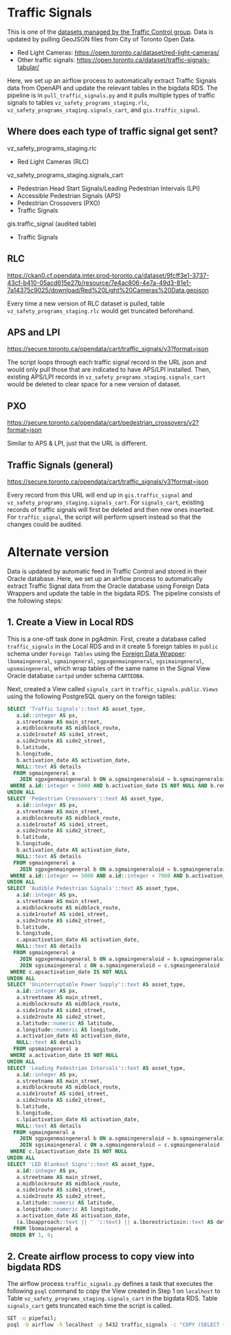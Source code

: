 ﻿# Traffic Signals

This is one of the [datasets managed by the Traffic Control group](https://github.com/CityofToronto/bdit_vz_programs#datasets-and-their-owners). Data is updated by pulling GeoJSON files from City of Toronto Open Data.

- Red Light Cameras: https://open.toronto.ca/dataset/red-light-cameras/
- Other traffic signals: https://open.toronto.ca/dataset/traffic-signals-tabular/

Here, we set up an airflow process to automatically extract Traffic Signals data from OpenAPI and update the relevant tables in the bigdata RDS. The pipeline is in `pull_traffic_signals.py` and it pulls multiple types of traffic signals to tables `vz_safety_programs_staging.rlc`, `vz_safety_programs_staging.signals_cart`, and `gis.traffic_signal`.

## Where does each type of traffic signal get sent?

vz_safety_programs_staging.rlc
- Red Light Cameras (RLC)

vz_safety_programs_staging.signals_cart
- Pedestrian Head Start Signals/Leading Pedestrian Intervals (LPI)
- Accessible Pedestrian Signals (APS)
- Pedestrian Crossovers (PXO)
- Traffic Signals

gis.traffic_signal (audited table)
- Traffic Signals

## RLC
https://ckan0.cf.opendata.inter.prod-toronto.ca/dataset/9fcff3e1-3737-43cf-b410-05acd615e27b/resource/7e4ac806-4e7a-49d3-81e1-7a14375c9025/download/Red%20Light%20Cameras%20Data.geojson

Every time a new version of RLC dataset is pulled, table `vz_safety_programs_staging.rlc` would get truncated beforehand.

## APS and LPI
https://secure.toronto.ca/opendata/cart/traffic_signals/v3?format=json

The script loops through each traffic signal record in the URL json and would only pull those that are indicated to have APS/LPI installed. Then, existing APS/LPI records in `vz_safety_programs_staging.signals_cart` would be deleted to clear space for a new version of dataset.

## PXO
https://secure.toronto.ca/opendata/cart/pedestrian_crossovers/v2?format=json

Similar to APS & LPI, just that the URL is different.

## Traffic Signals (general)
https://secure.toronto.ca/opendata/cart/traffic_signals/v3?format=json

Every record from this URL will end up in `gis.traffic_signal` and `vz_safety_programs_staging.signals_cart`. For `signals_cart`, existing records of traffic signals will first be deleted and then new ones inserted. For `traffic_signal`, the script will perform upsert instead so that the changes could be audited.

# Alternate version

Data is updated by automatic feed in Traffic Control and stored in their Oracle database. Here, we set up an airflow process to automatically extract Traffic Signal data from the Oracle database using Foreign Data Wrappers and update the table in the bigdata RDS. The pipeline consists of the following steps:  

## 1. Create a View in Local RDS  
This is a one-off task done in pgAdmin. First, create a database called `traffic_signals` in the Local RDS and in it create 5 foreign tables in `public` schema under `Foreign Tables` using the [Foreign Data Wrapper](#https://github.com/CityofToronto/bdit_team_wiki/wiki/Automating-Stuff#Foreign-Data-Wrapper-for-Oracle-tables-in-Linux): `lbomaingeneral`, `sgmaingeneral`, `sgpxgenmaingeneral`, `sgsimaingeneral`, `upsmaingeneral`, which wrap tables of the same name in the Signal View Oracle database `cartpd` under schema `CARTEDBA`.    

Next, created a View called `signals_cart` in `traffic_signals.public.Views` using the following PostgreSQL query on the foreign tables:  

```sql
SELECT 'Traffic Signals'::text AS asset_type,
   a.id::integer AS px,
   a.streetname AS main_street,
   a.midblockroute AS midblock_route,
   a.side1routef AS side1_street,
   a.side2route AS side2_street,
   b.latitude,
   b.longitude,
   b.activation_date AS activation_date,
   NULL::text AS details
  FROM sgmaingeneral a
    JOIN sgpxgenmaingeneral b ON a.sgmaingeneraloid = b.sgmaingeneraloid
 WHERE a.id::integer < 5000 AND b.activation_date IS NOT NULL AND b.removaldate IS NULL
UNION ALL
SELECT 'Pedestrian Crossovers'::text AS asset_type,
   a.id::integer AS px,
   a.streetname AS main_street,
   a.midblockroute AS midblock_route,
   a.side1routef AS side1_street,
   a.side2route AS side2_street,
   b.latitude,
   b.longitude,
   b.activation_date AS activation_date,
   NULL::text AS details
  FROM sgmaingeneral a
    JOIN sgpxgenmaingeneral b ON a.sgmaingeneraloid = b.sgmaingeneraloid
 WHERE a.id::integer >= 5000 AND a.id::integer < 7000 AND b.activation_date IS NOT NULL AND b.removaldate IS NULL
UNION ALL
SELECT 'Audible Pedestrian Signals'::text AS asset_type,
   a.id::integer AS px,
   a.streetname AS main_street,
   a.midblockroute AS midblock_route,
   a.side1routef AS side1_street,
   a.side2route AS side2_street,
   b.latitude,
   b.longitude,
   c.apsactivation_date AS activation_date,
   NULL::text AS details
  FROM sgmaingeneral a
    JOIN sgpxgenmaingeneral b ON a.sgmaingeneraloid = b.sgmaingeneraloid
    JOIN sgsimaingeneral c ON a.sgmaingeneraloid = c.sgmaingeneraloid
 WHERE c.apsactivation_date IS NOT NULL
UNION ALL
SELECT 'Uninterruptable Power Supply'::text AS asset_type,
   a.id::integer AS px,
   a.streetname AS main_street,
   a.midblockroute AS midblock_route,
   a.side1route AS side1_street,
   a.side2route AS side2_street,
   a.latitude::numeric AS latitude,
   a.longitude::numeric AS longitude,
   a.activation_date AS activation_date,
   NULL::text AS details
  FROM upsmaingeneral a
 WHERE a.activation_date IS NOT NULL
UNION ALL
SELECT 'Leading Pedestrian Intervals'::text AS asset_type,
   a.id::integer AS px,
   a.streetname AS main_street,
   a.midblockroute AS midblock_route,
   a.side1routef AS side1_street,
   a.side2route AS side2_street,
   b.latitude,
   b.longitude,
   c.lpiactivation_date AS activation_date,
   NULL::text AS details
  FROM sgmaingeneral a
    JOIN sgpxgenmaingeneral b ON a.sgmaingeneraloid = b.sgmaingeneraloid
    JOIN sgsimaingeneral c ON a.sgmaingeneraloid = c.sgmaingeneraloid
 WHERE c.lpiactivation_date IS NOT NULL
UNION ALL
SELECT 'LED Blankout Signs'::text AS asset_type,
   a.id::integer AS px,
   a.streetname AS main_street,
   a.midblockroute AS midblock_route,
   a.side1route AS side1_street,
   a.side2route AS side2_street,
   a.latitude::numeric AS latitude,
   a.longitude::numeric AS longitude,
   a.activation_date AS activation_date,
   (a.lboapproach::text || ' '::text) || a.lborestrictioin::text AS details
  FROM lbomaingeneral a
 ORDER BY 1, 9;
```

## 2. Create airflow process to copy view into bigdata RDS  
The airflow process `traffic_signals.py` defines a task that executes the following `psql` command to copy the View created in Step 1 on `localhost` to Table `vz_safety_programs_staging.signals_cart` in the bigdata RDS. Table `signals_cart` gets truncated each time the script is called.  

```bash
SET -o pipefail;
psql -U airflow -h localhost -p 5432 traffic_signals -c "COPY (SELECT * FROM public.signals_cart) TO STDOUT (FORMAT text, ENCODING 'UTF-8')" | psql $vz_pg_uri -v "ON_ERROR_STOP=1" -c "TRUNCATE vz_safety_programs_staging.signals_cart; COPY vz_safety_programs_staging.signals_cart FROM STDIN;"
```
